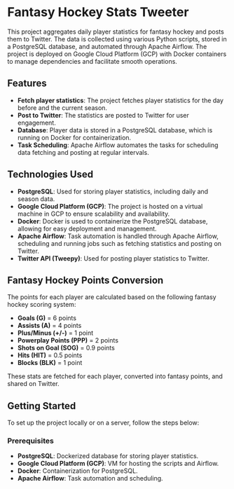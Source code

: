 # Fantasy Hockey Stats Tweeter 

This project aggregates daily player statistics for fantasy hockey and posts them to Twitter. The data is collected using various Python scripts, stored in a PostgreSQL database, and automated through Apache Airflow. The project is deployed on Google Cloud Platform (GCP) with Docker containers to manage dependencies and facilitate smooth operations.

## Features

- **Fetch player statistics**: The project fetches player statistics for the day before and the current season.
- **Post to Twitter**: The statistics are posted to Twitter for user engagement.
- **Database**: Player data is stored in a PostgreSQL database, which is running on Docker for containerization.
- **Task Scheduling**: Apache Airflow automates the tasks for scheduling data fetching and posting at regular intervals.

## Technologies Used

- **PostgreSQL**: Used for storing player statistics, including daily and season data.
- **Google Cloud Platform (GCP)**: The project is hosted on a virtual machine in GCP to ensure scalability and availability.
- **Docker**: Docker is used to containerize the PostgreSQL database, allowing for easy deployment and management.
- **Apache Airflow**: Task automation is handled through Apache Airflow, scheduling and running jobs such as fetching statistics and posting on Twitter.
- **Twitter API (Tweepy)**: Used for posting player statistics to Twitter.

## Fantasy Hockey Points Conversion

The points for each player are calculated based on the following fantasy hockey scoring system:

- **Goals (G)** = 6 points
- **Assists (A)** = 4 points
- **Plus/Minus (+/-)** = 1 point
- **Powerplay Points (PPP)** = 2 points
- **Shots on Goal (SOG)** = 0.9 points
- **Hits (HIT)** = 0.5 points
- **Blocks (BLK)** = 1 point

These stats are fetched for each player, converted into fantasy points, and shared on Twitter.

## Getting Started

To set up the project locally or on a server, follow the steps below:

### Prerequisites

- **PostgreSQL**: Dockerized database for storing player statistics.
- **Google Cloud Platform (GCP)**: VM for hosting the scripts and Airflow.
- **Docker**: Containerization for PostgreSQL.
- **Apache Airflow**: Task automation and scheduling.

